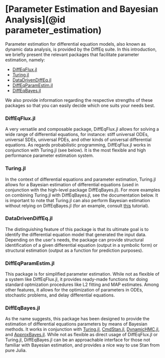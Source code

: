 # [Parameter Estimation and Bayesian Analysis](@id parameter_estimation)

Parameter estimation for differential equation models, also known as dynamic data analysis, 
is provided by the DiffEq suite. In this introduction, we briefly
present the relevant packages that facilitate parameter estimation, namely:

- [DiffEqFlux.jl](https://diffeqflux.sciml.ai/)
- [Turing.jl](https://turing.ml/)
- [DataDrivenDiffEq.jl](https://datadriven.sciml.ai/dev/)
- [DiffEqParamEstim.jl](https://diffeqparamestim.sciml.ai/dev/)
- [DiffEqBayes.jl](https://diffeqbayes.sciml.ai/dev/)

We also provide information regarding the respective strengths of these packages
so that you can easily decide which one suits your needs best.

### DiffEqFlux.jl

A very versatile and composable package, DiffEqFlux.jl allows for solving a
wide range of differential equations, for instance: stiff universal ODEs,
universal SDEs, universal PDEs, and other kinds of universal differential
equations. As regards probabilistic programming, DiffEqFlux.jl works in conjunction
with Turing.jl (see below). It is the most flexible and high performance
parameter estimation system.

### Turing.jl

In the context of differential equations and parameter estimation, Turing.jl
allows for a Bayesian estimation of differential equations (used in conjunction
with the high-level package DiffEqBayes.jl). For more examples on combining
Turing.jl with DiffEqBayes.jl, see the documentation below. It is important
to note that Turing.jl can also perform Bayesian estimation without relying on
DiffEqBayes.jl (for an example, consult [this](https://turing.ml/stable/tutorials/10-bayesiandiffeq/) tutorial).

### DataDrivenDiffEq.jl

The distinguishing feature of this package is that its ultimate goal is to
identify the differential equation model that generated the input data.
Depending on the user's needs, the package can provide structural identification
of a given differential equation (output in a symbolic form) or structural
estimation (output as a function for prediction purposes).

### DiffEqParamEstim.jl

This package is for simplified parameter estimation. While not as flexible of a
system like DiffEqFlux.jl, it provides ready-made functions for doing standard
optmization procedures like L2 fitting and MAP estimates. Among other features,
it allows for the optimization of parameters in ODEs, stochastic problems, and
delay differential equations.

### DiffEqBayes.jl

As the name suggests, this package has been designed to provide the estimation
of differential equations parameters by means of Bayesian methods. It works in
conjunction with [Turing.jl](https://turing.ml/), 
[CmdStan.jl](https://github.com/StanJulia/CmdStan.jl), 
[DynamicHMC.jl](https://github.com/tpapp/DynamicHMC.jl), and 
[ApproxBayes.jl](https://github.com/marcjwilliams1/ApproxBayes.jl). While not
as flexible as direct usage of DiffEqFlux.jl or Turing.jl, DiffEqBayes.jl can
be an approachable interface for those not familiar with Bayesian estimation,
and provides a nice way to use Stan from pure Julia.
